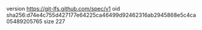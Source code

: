 version https://git-lfs.github.com/spec/v1
oid sha256:d74e4c755d427177e64225ca46499d92462316ab2945868e5c4ca05489205765
size 227
